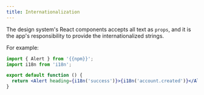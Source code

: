 ```yaml
---
title: Internationalization
---
```


The design system's React components accepts all text as `props`, and it is the app's responsibility to provide the internationalized strings.

For example:

```jsx
import { Alert } from '{{npm}}';
import i18n from 'i18n';

export default function () {
  return <Alert heading={i18n('success')}>{i18n('account.created')}</Alert>;
}
```
